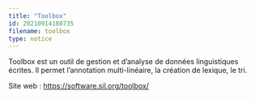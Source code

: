 ```yaml
---
title: "Toolbox"
id: 20210914180735
filename: toolbox
type: notice
---
```


Toolbox est un outil de gestion et d’analyse de données linguistiques écrites. Il permet l’annotation multi-linéaire, la création de lexique, le tri. 

Site web : <https://software.sil.org/toolbox/>

